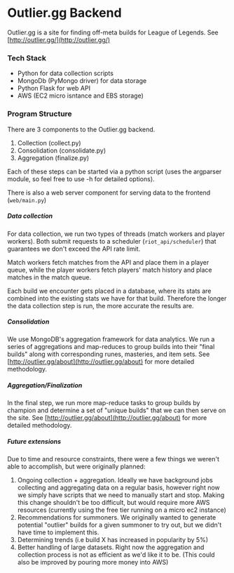 # Outlier.gg Backend

Outlier.gg is a site for finding off-meta builds for League of Legends. See [http://outlier.gg/](http://outlier.gg/)

### Tech Stack

* Python for data collection scripts
* MongoDb (PyMongo driver) for data storage
* Python Flask for web API
* AWS (EC2 micro isntance and EBS storage)

### Program Structure

There are 3 components to the Outlier.gg backend.

1. Collection (collect.py)
2. Consolidation (consolidate.py)
3. Aggregation (finalize.py)

Each of these steps can be started via a python script (uses the argparser module, so feel free to use -h for detailed options).

There is also a web server component for serving data to the frontend (`web/main.py`)

##### Data collection

For data collection, we run two types of threads (match workers and player workers). Both submit requests to a scheduler (`riot_api/scheduler`) that guarantees we don't exceed the API rate limit.

Match workers fetch matches from the API and place them in a player queue, while the player workers fetch players' match history and place matches in the match queue.

Each build we encounter gets placed in a database, where its stats are combined into the existing stats we have for that build. Therefore the longer the data collection step is run, the more accurate the results are.

##### Consolidation

We use MongoDB's aggregation framework for data analytics. We run a series of aggregations and map-reduces to group builds into their "final builds" along with corresponding runes, masteries, and item sets. See [http://outlier.gg/about](http://outlier.gg/about) for more detailed methodology.

##### Aggregation/Finalization

In the final step, we run more map-reduce tasks to group builds by champion and determine a set of "unique builds" that we can then serve on the site. See [http://outlier.gg/about](http://outlier.gg/about) for more detailed methodology.

##### Future extensions

Due to time and resource constraints, there were a few things we weren't able to accomplish, but were originally planned:

1. Ongoing collection + aggregation. Ideally we have background jobs collecting and aggregating data on a regular basis, however right now we simply have scripts that we need to manually start and stop. Making this change shouldn't be too difficult, but would require more AWS resources (currently using the free tier running on a micro ec2 instance)
2. Recommendations for summoners. We originally wanted to generate potential "outlier" builds for a given summoner to try out, but we didn't have time to implement this.
3. Determining trends (i.e build X has increased in popularity by 5%)
4. Better handling of large datasets. Right now the aggregation and collection process is not as efficient as we'd like it to be. (This could also be improved by pouring more money into AWS)

